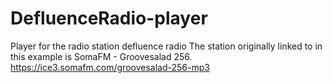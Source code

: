 # DefluenceRadio-player
 Player for the radio station defluence radio
The station originally linked to in this example is SomaFM - Groovesalad 256.
https://ice3.somafm.com/groovesalad-256-mp3
